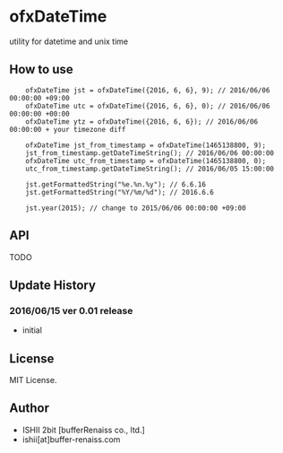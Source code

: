 # ofxDateTime

utility for datetime and unix time

## How to use

```
	ofxDateTime jst = ofxDateTime({2016, 6, 6}, 9); // 2016/06/06 00:00:00 +09:00
	ofxDateTime utc = ofxDateTime({2016, 6, 6}, 0); // 2016/06/06 00:00:00 +00:00
	ofxDateTime ytz = ofxDateTime({2016, 6, 6}); // 2016/06/06 00:00:00 + your timezone diff
	
	ofxDateTime jst_from_timestamp = ofxDateTime(1465138800, 9);
	jst_from_timestamp.getDateTimeString(); // 2016/06/06 00:00:00
	ofxDateTime utc_from_timestamp = ofxDateTime(1465138800, 0);
	utc_from_timestamp.getDateTimeString(); // 2016/06/05 15:00:00
	
	jst.getFormattedString("%e.%n.%y"); // 6.6.16
	jst.getFormattedString("%Y/%m/%d"); // 2016.6.6
	
	jst.year(2015); // change to 2015/06/06 00:00:00 +09:00
```

## API

TODO

## Update History

### 2016/06/15 ver 0.01 release

* initial

## License

MIT License.

## Author

* ISHII 2bit [bufferRenaiss co., ltd.]
* ishii[at]buffer-renaiss.com
